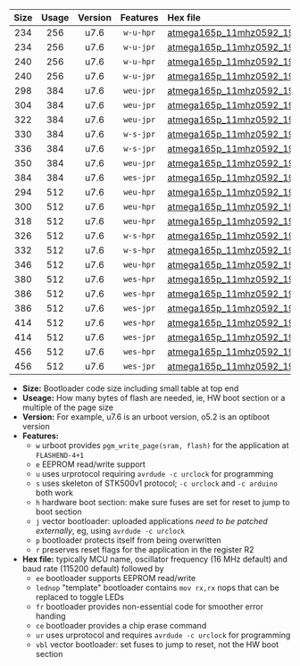 |Size|Usage|Version|Features|Hex file|
|:-:|:-:|:-:|:-:|:--|
|234|256|u7.6|`w-u-hpr`|[atmega165p_11mhz0592_19200bps_ur.hex](https://raw.githubusercontent.com/stefanrueger/urboot/main/atmega165p_11mhz0592_19200bps_ur.hex)|
|234|256|u7.6|`w-u-jpr`|[atmega165p_11mhz0592_19200bps_ur_vbl.hex](https://raw.githubusercontent.com/stefanrueger/urboot/main/atmega165p_11mhz0592_19200bps_ur_vbl.hex)|
|240|256|u7.6|`w-u-hpr`|[atmega165p_11mhz0592_19200bps_lednop_ur.hex](https://raw.githubusercontent.com/stefanrueger/urboot/main/atmega165p_11mhz0592_19200bps_lednop_ur.hex)|
|240|256|u7.6|`w-u-jpr`|[atmega165p_11mhz0592_19200bps_lednop_ur_vbl.hex](https://raw.githubusercontent.com/stefanrueger/urboot/main/atmega165p_11mhz0592_19200bps_lednop_ur_vbl.hex)|
|298|384|u7.6|`weu-jpr`|[atmega165p_11mhz0592_19200bps_ee_ur_vbl.hex](https://raw.githubusercontent.com/stefanrueger/urboot/main/atmega165p_11mhz0592_19200bps_ee_ur_vbl.hex)|
|304|384|u7.6|`weu-jpr`|[atmega165p_11mhz0592_19200bps_ee_lednop_ur_vbl.hex](https://raw.githubusercontent.com/stefanrueger/urboot/main/atmega165p_11mhz0592_19200bps_ee_lednop_ur_vbl.hex)|
|322|384|u7.6|`weu-jpr`|[atmega165p_11mhz0592_19200bps_ee_lednop_fr_ur_vbl.hex](https://raw.githubusercontent.com/stefanrueger/urboot/main/atmega165p_11mhz0592_19200bps_ee_lednop_fr_ur_vbl.hex)|
|330|384|u7.6|`w-s-jpr`|[atmega165p_11mhz0592_19200bps_vbl.hex](https://raw.githubusercontent.com/stefanrueger/urboot/main/atmega165p_11mhz0592_19200bps_vbl.hex)|
|336|384|u7.6|`w-s-jpr`|[atmega165p_11mhz0592_19200bps_lednop_vbl.hex](https://raw.githubusercontent.com/stefanrueger/urboot/main/atmega165p_11mhz0592_19200bps_lednop_vbl.hex)|
|350|384|u7.6|`weu-jpr`|[atmega165p_11mhz0592_19200bps_ee_lednop_fr_ce_ur_vbl.hex](https://raw.githubusercontent.com/stefanrueger/urboot/main/atmega165p_11mhz0592_19200bps_ee_lednop_fr_ce_ur_vbl.hex)|
|384|384|u7.6|`wes-jpr`|[atmega165p_11mhz0592_19200bps_ee_vbl.hex](https://raw.githubusercontent.com/stefanrueger/urboot/main/atmega165p_11mhz0592_19200bps_ee_vbl.hex)|
|294|512|u7.6|`weu-hpr`|[atmega165p_11mhz0592_19200bps_ee_ur.hex](https://raw.githubusercontent.com/stefanrueger/urboot/main/atmega165p_11mhz0592_19200bps_ee_ur.hex)|
|300|512|u7.6|`weu-hpr`|[atmega165p_11mhz0592_19200bps_ee_lednop_ur.hex](https://raw.githubusercontent.com/stefanrueger/urboot/main/atmega165p_11mhz0592_19200bps_ee_lednop_ur.hex)|
|318|512|u7.6|`weu-hpr`|[atmega165p_11mhz0592_19200bps_ee_lednop_fr_ur.hex](https://raw.githubusercontent.com/stefanrueger/urboot/main/atmega165p_11mhz0592_19200bps_ee_lednop_fr_ur.hex)|
|326|512|u7.6|`w-s-hpr`|[atmega165p_11mhz0592_19200bps.hex](https://raw.githubusercontent.com/stefanrueger/urboot/main/atmega165p_11mhz0592_19200bps.hex)|
|332|512|u7.6|`w-s-hpr`|[atmega165p_11mhz0592_19200bps_lednop.hex](https://raw.githubusercontent.com/stefanrueger/urboot/main/atmega165p_11mhz0592_19200bps_lednop.hex)|
|346|512|u7.6|`weu-hpr`|[atmega165p_11mhz0592_19200bps_ee_lednop_fr_ce_ur.hex](https://raw.githubusercontent.com/stefanrueger/urboot/main/atmega165p_11mhz0592_19200bps_ee_lednop_fr_ce_ur.hex)|
|380|512|u7.6|`wes-hpr`|[atmega165p_11mhz0592_19200bps_ee.hex](https://raw.githubusercontent.com/stefanrueger/urboot/main/atmega165p_11mhz0592_19200bps_ee.hex)|
|386|512|u7.6|`wes-hpr`|[atmega165p_11mhz0592_19200bps_ee_lednop.hex](https://raw.githubusercontent.com/stefanrueger/urboot/main/atmega165p_11mhz0592_19200bps_ee_lednop.hex)|
|386|512|u7.6|`wes-jpr`|[atmega165p_11mhz0592_19200bps_ee_lednop_vbl.hex](https://raw.githubusercontent.com/stefanrueger/urboot/main/atmega165p_11mhz0592_19200bps_ee_lednop_vbl.hex)|
|414|512|u7.6|`wes-hpr`|[atmega165p_11mhz0592_19200bps_ee_lednop_fr.hex](https://raw.githubusercontent.com/stefanrueger/urboot/main/atmega165p_11mhz0592_19200bps_ee_lednop_fr.hex)|
|414|512|u7.6|`wes-jpr`|[atmega165p_11mhz0592_19200bps_ee_lednop_fr_vbl.hex](https://raw.githubusercontent.com/stefanrueger/urboot/main/atmega165p_11mhz0592_19200bps_ee_lednop_fr_vbl.hex)|
|456|512|u7.6|`wes-hpr`|[atmega165p_11mhz0592_19200bps_ee_lednop_fr_ce.hex](https://raw.githubusercontent.com/stefanrueger/urboot/main/atmega165p_11mhz0592_19200bps_ee_lednop_fr_ce.hex)|
|456|512|u7.6|`wes-jpr`|[atmega165p_11mhz0592_19200bps_ee_lednop_fr_ce_vbl.hex](https://raw.githubusercontent.com/stefanrueger/urboot/main/atmega165p_11mhz0592_19200bps_ee_lednop_fr_ce_vbl.hex)|

- **Size:** Bootloader code size including small table at top end
- **Useage:** How many bytes of flash are needed, ie, HW boot section or a multiple of the page size
- **Version:** For example, u7.6 is an urboot version, o5.2 is an optiboot version
- **Features:**
  + `w` urboot provides `pgm_write_page(sram, flash)` for the application at `FLASHEND-4+1`
  + `e` EEPROM read/write support
  + `u` uses urprotocol requiring `avrdude -c urclock` for programming
  + `s` uses skeleton of STK500v1 protocol; `-c urclock` and `-c arduino` both work
  + `h` hardware boot section: make sure fuses are set for reset to jump to boot section
  + `j` vector bootloader: uploaded applications *need to be patched externally*, eg, using `avrdude -c urclock`
  + `p` bootloader protects itself from being overwritten
  + `r` preserves reset flags for the application in the register R2
- **Hex file:** typically MCU name, oscillator frequency (16 MHz default) and baud rate (115200 default) followed by
  + `ee` bootloader supports EEPROM read/write
  + `lednop` "template" bootloader contains `mov rx,rx` nops that can be replaced to toggle LEDs
  + `fr` bootloader provides non-essential code for smoother error handing
  + `ce` bootloader provides a chip erase command
  + `ur` uses urprotocol and requires `avrdude -c urclock` for programming
  + `vbl` vector bootloader: set fuses to jump to reset, not the HW boot section
